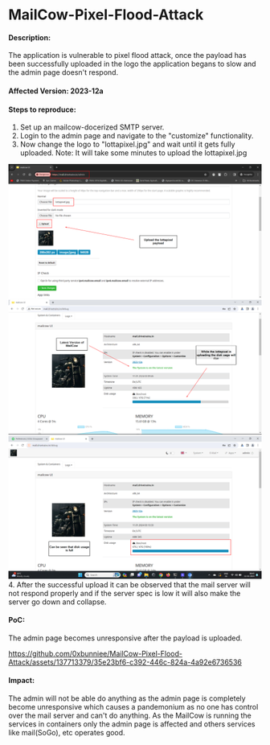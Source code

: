 # MailCow-Pixel-Flood-Attack
#### Description:
The application is vulnerable to pixel flood attack, once the payload has been successfully uploaded in the logo the application begans to slow and the admin page doesn't respond.

#### Affected Version: 2023-12a

#### Steps to reproduce:
1. Set up an mailcow-docerized SMTP server.
2. Login to the admin page and navigate to the "customize" functionality.
3. Now change the logo to "lottapixel.jpg" and wait until it gets fully uploaded. Note: It will take some minutes to upload the lottapixel.jpg
  <img src="POC-1.png"/>
  <img src="POC-2.png"/>
  <img src="POC-3.png"/>
4. After the successful upload it can be observed that the mail server will not respond properly and if the server spec is low it will also make the server go down and collapse.



#### PoC:
The admin page becomes unresponsive after the payload is uploaded.

https://github.com/0xbunniee/MailCow-Pixel-Flood-Attack/assets/137713379/35e23bf6-c392-446c-824a-4a92e6736536


#### Impact:
The admin will not be able do anything as the admin page is completely become unresponsive which causes a pandemonium as no one has control over the mail server and can't do anything. As the MailCow is running the services in containers only the admin page is affected and others services like mail(SoGo), etc operates good. 
